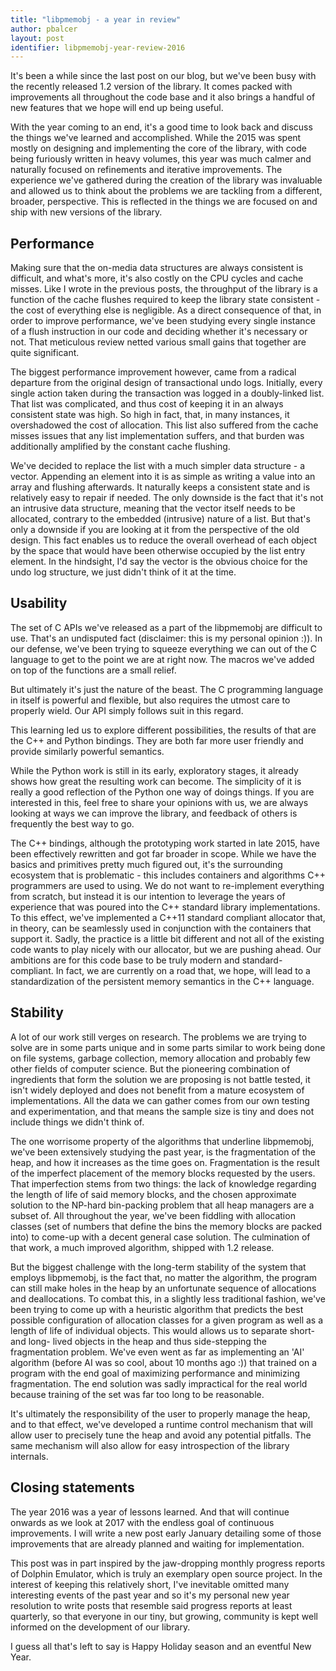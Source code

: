 ```yaml
---
title: "libpmemobj - a year in review"
author: pbalcer
layout: post
identifier: libpmemobj-year-review-2016
---
```


It's been a while since the last post on our blog, but we've been busy with the
recently released 1.2 version of the library. It comes packed with improvements
all throughout the code base and it also brings a handful of new features that
we hope will end up being useful.

With the year coming to an end, it's a good time to look back and discuss the
things we've learned and accomplished. While the 2015 was spent mostly on
designing and implementing the core of the library, with code being furiously
written in heavy volumes, this year was much calmer and naturally focused
on refinements and iterative improvements. The experience we've gathered during
the creation of the library was invaluable and allowed us to think about the
problems we are tackling from a different, broader, perspective. This is
reflected in the things we are focused on and ship with new versions of the library.

## Performance

Making sure that the on-media data structures are always consistent is difficult,
and what's more, it's also costly on the CPU cycles and cache misses. Like I
wrote in the previous posts, the throughput of the library is a function of the
cache flushes required to keep the library state consistent - the cost of
everything else is negligible. As a direct consequence of that, in order to
improve performance, we've been studying every single instance of a flush
instruction in our code and deciding whether it's necessary or not. That
meticulous review netted various small gains that together are quite significant.

The biggest performance improvement however, came from a radical departure from
the original design of transactional undo logs. Initially, every single action
taken during the transaction was logged in a doubly-linked list. That list
was complicated, and thus cost of keeping it in an always consistent state was
high. So high in fact, that, in many instances, it overshadowed the cost of
allocation. This list also suffered from the cache misses issues that any list
implementation suffers, and that burden was additionally amplified by the
constant cache flushing.

We've decided to replace the list with a much simpler data structure - a vector.
Appending an element into it is as simple as writing a value into an array and
flushing afterwards. It naturally keeps a consistent state and is relatively
easy to repair if needed. The only downside is the fact that it's not an
intrusive data structure, meaning that the vector itself needs to be allocated,
contrary to the embedded (intrusive) nature of a list. But that's only a downside
if you are looking at it from the perspective of the old design. This fact
enables us to reduce the overall overhead of each object by the space that would
have been otherwise occupied by the list entry element. In the hindsight, I'd
say the vector is the obvious choice for the undo log structure, we just didn't
think of it at the time.

## Usability

The set of C APIs we've released as a part of the libpmemobj are difficult to use.
That's an undisputed fact (disclaimer: this is my personal opinion :)).
In our defense, we've been trying to squeeze everything we can out of the C
language to get to the point we are at right now. The macros we've added on top
of the functions are a small relief.

But ultimately it's just the nature of the beast. The C programming language in
itself is powerful and flexible, but also requires the utmost care to properly
wield. Our API simply follows suit in this regard.

This learning led us to explore different possibilities, the results of that are
the C++ and Python bindings. They are both far more user friendly and provide
similarly powerful semantics.

While the Python work is still in its early, exploratory stages, it already
shows how great the resulting work can become. The simplicity of it is really
a good reflection of the Python one way of doings things. If you are interested
in this, feel free to share your opinions with us, we are always looking at ways
we can improve the library, and feedback of others is frequently the best way to go.

The C++ bindings, although the prototyping work started in late 2015, have been
effectively rewritten and got far broader in scope. While we have the basics
and primitives pretty much figured out, it's the surrounding ecosystem that is
problematic - this includes containers and algorithms C++ programmers are
used to using. We do not want to re-implement everything from scratch, but instead
it is our intention to leverage the years of experience that was poured into the
C++ standard library implementations. To this effect, we've implemented a C++11
standard compliant allocator that, in theory, can be seamlessly used in
conjunction with the containers that support it. Sadly, the practice is a little
bit different and not all of the existing code wants to play nicely with our
allocator, but we are pushing ahead. Our ambitions are for this code base to be
truly modern and standard-compliant. In fact, we are currently on a road that,
we hope, will lead to a standardization of the persistent memory semantics in
the C++ language.

## Stability

A lot of our work still verges on research. The problems we are trying to solve are
in some parts unique and in some parts similar to work being done on file systems,
garbage collection, memory allocation and probably few other fields of computer
science. But the pioneering combination of ingredients that form the solution
we are proposing is not battle tested, it isn't widely deployed and does not
benefit from a mature ecosystem of implementations. All the data we can gather
comes from our own testing and experimentation, and that means the sample size
is tiny and does not include things we didn't think of.

The one worrisome property of the algorithms that underline libpmemobj, we've been
extensively studying the past year, is the fragmentation of the heap, and how it
increases as the time goes on. Fragmentation is the result of the imperfect
placement of the memory blocks requested by the users. That imperfection stems
from two things: the lack of knowledge regarding the length of life of said
memory blocks, and the chosen approximate solution to the NP-hard bin-packing
problem that all heap managers are a subset of. All throughout the year, we've been
fiddling with allocation classes (set of numbers that define the bins the memory
blocks are packed into) to come-up with a decent general case solution. The
culmination of that work, a much improved algorithm, shipped with 1.2 release.

But the biggest challenge with the long-term stability of the system that employs
libpmemobj, is the fact that, no matter the algorithm, the program can still make
holes in the heap by an unfortunate sequence of allocations and deallocations.
To combat this, in a slightly less traditional fashion, we've been trying to come
up with a heuristic algorithm that predicts the best possible configuration of
allocation classes for a given program as well as a length of life of individual
objects. This would allows us to separate short- and long- lived objects in the
heap and thus side-stepping the fragmentation problem. We've even went as far as
implementing an 'AI' algorithm (before AI was so cool, about 10 months ago :))
that trained on a program with the end goal of maximizing performance and
minimizing fragmentation. The end solution was sadly impractical for the real world
because training of the set was far too long to be reasonable.

It's ultimately the responsibility of the user to properly manage the heap, and
to that effect, we've developed a runtime control mechanism that will allow user
to precisely tune the heap and avoid any potential pitfalls. The same mechanism
will also allow for easy introspection of the library internals.

## Closing statements

The year 2016 was a year of lessons learned. And that will continue onwards as we
look at 2017 with the endless goal of continuous improvements. I will write a new
post early January detailing some of those improvements that are already planned
and waiting for implementation.

This post was in part inspired by the jaw-dropping monthly progress reports
of Dolphin Emulator, which is truly an exemplary open source project. In the
interest of keeping this relatively short, I've inevitable omitted many
interesting events of the past year and so it's my personal new year resolution
to write posts that resemble said progress reports at least quarterly, so that
everyone in our tiny, but growing, community is kept well informed on the
development of our library.

I guess all that's left to say is Happy Holiday season and an eventful New Year.
